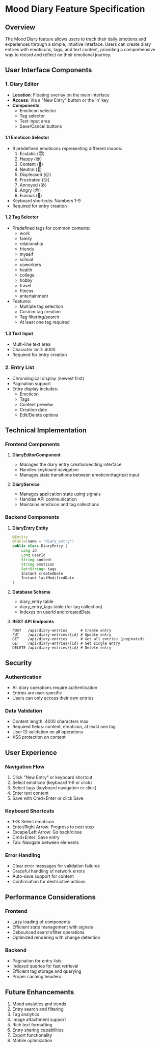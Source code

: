 # Mood Diary Feature Specification

## Overview

The Mood Diary feature allows users to track their daily emotions and experiences through a simple, intuitive interface. Users can create diary entries with emoticons, tags, and text content, providing a comprehensive way to record and reflect on their emotional journey.

## User Interface Components

### 1. Diary Editor

- **Location**: Floating overlay on the main interface
- **Access**: Via a "New Entry" button or the 'n' key
- **Components**:
  - Emoticon selector
  - Tag selector
  - Text input area
  - Save/Cancel buttons

#### 1.1 Emoticon Selector

- 9 predefined emoticons representing different moods:
  1. Ecstatic (😇)
  2. Happy (😍)
  3. Content (🙂)
  4. Neutral (🤔)
  5. Displeased (😕)
  6. Frustrated (😑)
  7. Annoyed (😵)
  8. Angry (😠)
  9. Furious (🤬)
- Keyboard shortcuts: Numbers 1-9
- Required for entry creation

#### 1.2 Tag Selector

- Predefined tags for common contexts:
  - work
  - family
  - relationship
  - friends
  - myself
  - school
  - coworkers
  - health
  - college
  - hobby
  - travel
  - fitness
  - entertainment
- Features:
  - Multiple tag selection
  - Custom tag creation
  - Tag filtering/search
  - At least one tag required

#### 1.3 Text Input

- Multi-line text area
- Character limit: 4000
- Required for entry creation

### 2. Entry List

- Chronological display (newest first)
- Pagination support
- Entry display includes:
  - Emoticon
  - Tags
  - Content preview
  - Creation date
  - Edit/Delete options

## Technical Implementation

### Frontend Components

1. **DiaryEditorComponent**

   - Manages the diary entry creation/editing interface
   - Handles keyboard navigation
   - Manages state transitions between emoticon/tag/text input

2. **DiaryService**
   - Manages application state using signals
   - Handles API communication
   - Maintains emoticon and tag collections

### Backend Components

1. **DiaryEntry Entity**

   ```java
   @Entity
   @Table(name = "diary_entry")
   public class DiaryEntry {
       Long id
       Long userId
       String content
       String emoticon
       Set<String> tags
       Instant createdDate
       Instant lastModifiedDate
   }
   ```

2. **Database Schema**

   - diary_entry table
   - diary_entry_tags table (for tag collection)
   - Indexes on userId and createdDate

3. **REST API Endpoints**
   ```
   POST   /api/diary-entries      # Create entry
   PUT    /api/diary-entries/{id} # Update entry
   GET    /api/diary-entries      # Get all entries (paginated)
   GET    /api/diary-entries/{id} # Get single entry
   DELETE /api/diary-entries/{id} # Delete entry
   ```

## Security

### Authentication

- All diary operations require authentication
- Entries are user-specific
- Users can only access their own entries

### Data Validation

- Content length: 4000 characters max
- Required fields: content, emoticon, at least one tag
- User ID validation on all operations
- XSS protection on content

## User Experience

### Navigation Flow

1. Click "New Entry" or keyboard shortcut
2. Select emoticon (keyboard 1-9 or click)
3. Select tags (keyboard navigation or click)
4. Enter text content
5. Save with Cmd+Enter or click Save

### Keyboard Shortcuts

- 1-9: Select emoticon
- Enter/Right Arrow: Progress to next step
- Escape/Left Arrow: Go back/close
- Cmd+Enter: Save entry
- Tab: Navigate between elements

### Error Handling

- Clear error messages for validation failures
- Graceful handling of network errors
- Auto-save support for content
- Confirmation for destructive actions

## Performance Considerations

### Frontend

- Lazy loading of components
- Efficient state management with signals
- Debounced search/filter operations
- Optimized rendering with change detection

### Backend

- Pagination for entry lists
- Indexed queries for fast retrieval
- Efficient tag storage and querying
- Proper caching headers

## Future Enhancements

1. Mood analytics and trends
2. Entry search and filtering
3. Tag analytics
4. Image attachment support
5. Rich text formatting
6. Entry sharing capabilities
7. Export functionality
8. Mobile optimization
